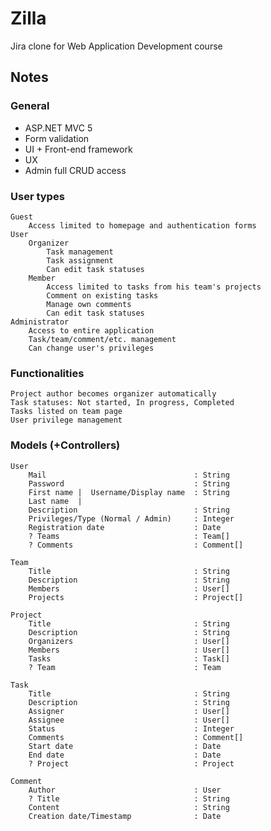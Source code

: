 
# Zilla
Jira clone for Web Application Development course

## Notes

### General
 - ASP.NET MVC 5 
 - Form validation 
 - UI + Front-end framework 
 - UX 
 - Admin full CRUD access

### User types
	Guest
		Access limited to homepage and authentication forms
	User
		Organizer
			Task management
			Task assignment
			Can edit task statuses
		Member
			Access limited to tasks from his team's projects
			Comment on existing tasks
			Manage own comments
			Can edit task statuses
	Administrator
		Access to entire application
		Task/team/comment/etc. management
		Can change user's privileges
	
### Functionalities
	Project author becomes organizer automatically
	Task statuses: Not started, In progress, Completed
	Tasks listed on team page
	User privilege management
	
### Models (+Controllers)
	User
		Mail                                 : String
		Password                             : String
		First name |  Username/Display name  : String
		Last name  |
		Description                          : String
		Privileges/Type (Normal / Admin)     : Integer
		Registration date                    : Date
		? Teams                              : Team[]
		? Comments                           : Comment[]
		
	Team
		Title                                : String
		Description                          : String
		Members                              : User[]
		Projects                             : Project[]
	
	Project
		Title                                : String
		Description                          : String
		Organizers                           : User[]
		Members                              : User[]
		Tasks                                : Task[]
		? Team                               : Team
	
	Task
		Title                                : String
		Description                          : String
		Assigner                             : User[]
		Assignee                             : User[]
		Status                               : Integer
		Comments                             : Comment[]
		Start date                           : Date
		End date                             : Date
		? Project                            : Project
		
	Comment
		Author                               : User
		? Title                              : String
		Content                              : String
		Creation date/Timestamp              : Date
